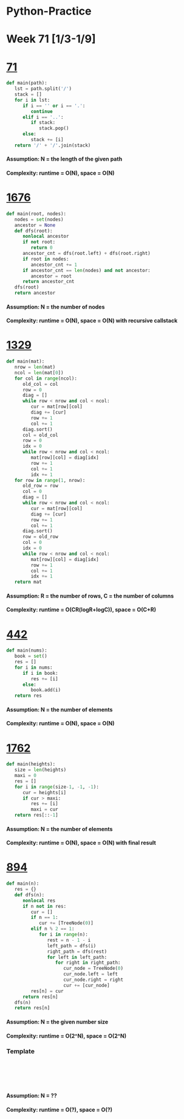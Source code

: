 # Python-Practice

# Week 71 [1/3-1/9]

# [71](https://leetcode.com/problems/simplify-path/)
```python
def main(path):
   lst = path.split('/')
   stack = []
   for i in lst:
      if i == '' or i == '.':
         continue
      elif i == '..':
         if stack:
            stack.pop()
      else:
         stack += [i]
   return '/' + '/'.join(stack)
```
#### Assumption: N = the length of the given path
#### Complexity: runtime = O(N), space = O(N)

# [1676](https://leetcode.com/problems/lowest-common-ancestor-of-a-binary-tree-iv/)
```python
def main(root, nodes):
   nodes = set(nodes)
   ancestor = None
   def dfs(root):
      nonlocal ancestor
      if not root:
         return 0
      ancestor_cnt = dfs(root.left) + dfs(root.right)
      if root in nodes:
         ancestor_cnt += 1
      if ancestor_cnt == len(nodes) and not ancestor:
         ancestor = root
      return ancestor_cnt
   dfs(root)
   return ancestor
```
#### Assumption: N = the number of nodes
#### Complexity: runtime = O(N), space = O(N) with recursive callstack

# [1329](https://leetcode.com/problems/sort-the-matrix-diagonally/)
```python
def main(mat):
   nrow = len(mat)
   ncol = len(mat[0])
   for col in range(ncol):
      old_col = col
      row = 0
      diag = []
      while row < nrow and col < ncol:
         cur = mat[row][col]
         diag += [cur]
         row += 1
         col += 1
      diag.sort()
      col = old_col
      row = 0
      idx = 0
      while row < nrow and col < ncol:
         mat[row][col] = diag[idx]
         row += 1
         col += 1
         idx += 1
   for row in range(1, nrow):
      old_row = row
      col = 0
      diag = []
      while row < nrow and col < ncol:
         cur = mat[row][col]
         diag += [cur]
         row += 1
         col += 1
      diag.sort()
      row = old_row
      col = 0
      idx = 0
      while row < nrow and col < ncol:
         mat[row][col] = diag[idx]
         row += 1
         col += 1
         idx += 1
   return mat
```
#### Assumption: R = the number of rows, C = the number of columns
#### Complexity: runtime = O(CR(logR+logC)), space = O(C+R)

# [442](https://leetcode.com/problems/find-all-duplicates-in-an-array/)
```python
def main(nums):
   book = set()
   res = []
   for i in nums:
      if i in book:
         res += [i]
      else:
         book.add(i)
   return res
```
#### Assumption: N = the number of elements
#### Complexity: runtime = O(N), space = O(N)

# [1762](https://leetcode.com/problems/buildings-with-an-ocean-view/)
```python
def main(heights):
   size = len(heights)
   maxi = 0
   res = []
   for i in range(size-1, -1, -1):
      cur = heights[i]
      if cur > maxi:
         res += [i]
         maxi = cur
   return res[::-1]     
```
#### Assumption: N = the number of elements
#### Complexity: runtime = O(N), space = O(N) with final result

# [894](https://leetcode.com/problems/all-possible-full-binary-trees/)
```python
def main(n):
   res = {}
   def dfs(n):
      nonlocal res
      if n not in res:
         cur = []
         if n == 1:
            cur += [TreeNode(0)]
         elif n % 2 == 1:
            for i in range(n):
               rest = n - 1 - i
               left_path = dfs(i)
               right_path = dfs(rest)
               for left in left_path:
                  for right in right_path:
                     cur_node = TreeNode(0)
                     cur_node.left = left
                     cur_node.right = right
                     cur += [cur_node]
         res[n] = cur
      return res[n]
   dfs(n)
   return res[n]
```
#### Assumption: N = the given number size
#### Complexity: runtime = O(2^N), space = O(2^N)

### Template
# []()
```sql
```

# []()
```python
```
#### Assumption: N = ??
#### Complexity: runtime = O(?), space = O(?)
